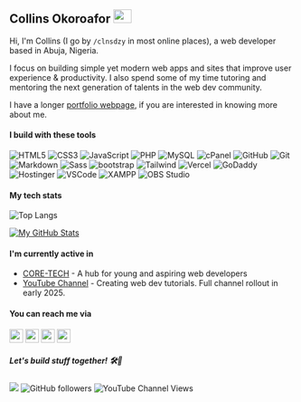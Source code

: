 ## Collins Okoroafor  <img height="24" width="32" src="https://cdn.simpleicons.org/starship/fff" /> 

Hi, I'm Collins (I go by `/clnsdzy` in most online places), a web developer based in Abuja, Nigeria.

I focus on building simple yet modern web apps and sites that improve user experience & productivity. I also spend some of my time tutoring and mentoring the next generation of talents in the web dev community.

I have a longer [portfolio webpage](https://collinsduzzy.github.io/), if you are interested in knowing more about me.

#### I build with these tools

![HTML5](https://img.shields.io/badge/-HTML5-E34F26?style=flat-square&logo=html5&logoColor=white)
![CSS3](https://img.shields.io/badge/-CSS3-1572B6?style=flat-square&logo=css3)
![JavaScript](https://img.shields.io/badge/-JavaScript-F7DF1E?style=flat-square&logo=javascript&logoColor=black)
![PHP](https://img.shields.io/badge/-PHP-777BB4?style=flat-square&logo=php&logoColor=white)
![MySQL](https://img.shields.io/badge/-MySQL-4479A1?style=flat-square&logo=mysql&logoColor=white)
![cPanel](https://img.shields.io/badge/-cPanel-FF6C2C?style=flat-square&logo=cpanel&logoColor=white)
![GitHub](https://img.shields.io/badge/-GitHub-181717?style=flat-square&logo=github&logoColor=white)
![Git](https://img.shields.io/badge/-Git-F05032?style=flat-square&logo=git&logoColor=white)
![Markdown](https://img.shields.io/badge/-Markdown-181717?style=flat-square&logo=markdown&logoColor=white)
![Sass](https://img.shields.io/badge/-Sass-CC6699?style=flat-square&logo=sass&logoColor=white)
![bootstrap](https://img.shields.io/badge/-Bootstrap-7952B3?style=flat-square&logo=bootstrap&logoColor=white)
![Tailwind](https://img.shields.io/badge/-TailwindCSS-06B6D4?style=flat-square&logo=tailwindcss&logoColor=white)
![Vercel](https://img.shields.io/badge/-Vercel-000000?style=flat-square&logo=vercel&logoColor=white)
![GoDaddy](https://img.shields.io/badge/-GoDaddy-1BDBDB?style=flat-square&logo=GoDaddy&logoColor=white)
![Hostinger](https://img.shields.io/badge/-Hostinger-673DE6?style=flat-square&logo=Hostinger&logoColor=white)
![VSCode](https://img.shields.io/badge/-VScode-29B6F6?style=flat-square&logo=coder&logoColor=white)
![XAMPP](https://img.shields.io/badge/-XAMPP-FB7A24?style=flat-square&logo=XAMPP&logoColor=white)
![OBS Studio](https://img.shields.io/badge/-OBS_Studio-302E31?style=flat-square&logo=OBSStudio&logoColor=white)

#### My tech stats

![Top Langs](https://github-readme-stats.vercel.app/api/top-langs/?username=collinsduzzy&layout=compact&hide_progress=true&theme=transparent&card_width=400)

[![My GitHub Stats](https://github-readme-stats.vercel.app/api?username=collinsduzzy&show=prs_merged,prs_merged_percentage&show_icons=true&theme=transparent&hide_title=true&rank_icon=github&card_width=400)](https://github.com/anuraghazra/github-readme-stats) 



#### I'm currently active in

- [CORE-TECH](https://github.com/coresystechng) - A hub for young and aspiring web developers
- [YouTube Channel](https://youtube.com/@collinsduzzy) - Creating web dev tutorials. Full channel rollout in early 2025.


#### You can reach me via

[<img height="24" width="24" src="https://cdn.simpleicons.org/gmail" />](mailto:collins.okoroafor@outlook.com)
[<img height="24" width="24" src="https://cdn.simpleicons.org/X" />](https://www.twitter.com/clnsdzy)
[<img height="24" width="24" src="https://cdn.simpleicons.org/instagram" />](https://www.instagram.com/clnsdzy)
[<img height="24" width="24" src="https://cdn.simpleicons.org/linkedin" />](https://www.linkedin.com/in/collins-okoroafor-60732b12a/)

##### Let's build stuff together! 🛠🚀

 ![](https://komarev.com/ghpvc/?username=collinsduzzy&style=flat-style) ![GitHub followers](https://img.shields.io/github/followers/collinsduzzy) ![YouTube Channel Views](https://img.shields.io/youtube/channel/views/UCJhOn2pMQF5gSCdrziqexCQ)

